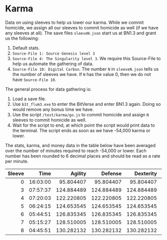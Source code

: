 # Karma

Data on using sleeves to help us lower our karma. While we commit homicide, we
assign all our sleeves to commit homicide as well (if we have any sleeves at
all). The save files `sleeveN.json` start us at BN1.3 and grant us the
following:

1. Default stats.
1. `Source-File 1: Source Genesis level 3`
1. `Source-File 4: The Singularity level 3`. We require this Source-File to help
   us automate the gathering of data.
1. `Source-File 10: Digital Carbon`. The number `N` in `sleeveN.json` tells us
   the number of sleeves we have. If `N` has the value 0, then we do not have
   `Source-File 10`.

The general process for data gathering is:

1. Load a save file.
1. Use `b1t_flum3.exe` to enter the BitVerse and enter BN1.3 again. Doing so
   would remove any bonus time we have.
1. Use the script `/test/karma/go.js` to commit homicide and assign `N` sleeves
   to commit homicide as well.
1. Wait for the script to end, at which point the script would print data to the
   terminal. The script ends as soon as we have -54,000 karma or lower.

The stats, karma, and money data in the table below have been averaged over the
number of minutes required to reach -54,000 or lower. Each number has been
rounded to 6 decimal places and should be read as a rate per minute.

| Sleeve |     Time |    Agility |    Defense |  Dexterity |       Karma |          Money |   Strength |
| -----: | -------: | ---------: | ---------: | ---------: | ----------: | -------------: | ---------: |
|      0 | 16:03:00 |  95.804407 |  95.804407 |  95.804407 |  -56.135395 | 1052666.943867 |  95.804407 |
|      3 | 07:57:37 | 124.884489 | 124.884489 | 124.884489 | -113.223899 | 1531136.303679 | 124.884489 |
|      4 | 07:20:03 | 122.220805 | 122.220805 | 122.220805 | -122.730000 | 1479217.801807 | 122.220805 |
|      5 | 06:24:15 | 124.653545 | 124.653545 | 124.653545 | -140.648438 | 1519683.268945 | 124.653545 |
|      6 | 05:44:51 | 126.835345 | 126.835345 | 126.835345 | -157.009448 | 1551132.338154 | 126.835345 |
|      7 | 05:15:27 | 128.510005 | 128.510005 | 128.510005 | -171.428571 | 1569389.902714 | 128.510005 |
|      8 | 04:45:51 | 130.282132 | 130.282132 | 130.282132 | -189.507368 | 1599437.493790 | 130.282132 |
